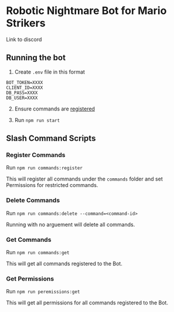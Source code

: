 # Robotic Nightmare Bot for Mario Strikers

Link to discord

## Running the bot

1. Create `.env` file in this format
```
BOT_TOKEN=XXXX
CLIENT_ID=XXXX
DB_PASS=XXXX
DB_USER=XXXX
```

2. Ensure commands are [registered](#register-commands) 

3. Run `npm run start`

## Slash Command Scripts

### Register Commands

Run `npm run commands:register`

This will register all commands under the `commands` folder and set Permissions for restricted commands.

### Delete Commands

Run `npm run commands:delete --command=<command-id>`

Running with no arguement will delete all commands.

### Get Commands

Run `npm run commands:get`

This will get all commands registered to the Bot. 

### Get Permissions

Run `npm run peremissions:get`

This will get all permissions for all commands registered to the Bot. 